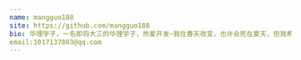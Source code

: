 ```yaml
---
name: mangguo188
site: https://github.com/mangguo188
bio: 华理学子，一名即将大三的华理学子，热爱开发~我在春天改变，也许会死在夏天，但我希望能去看看秋天的黄昏。
email:1017137803@qq.com
---
```



